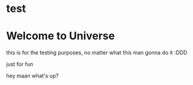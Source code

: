# test
<h1>Welcome to Universe</h1>

this is for the testing purposes, no matter what this man gonna do it :DDD

<headline>just for fun</headline>

<html> hey maan what's up?</html>
